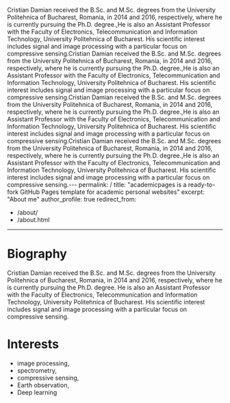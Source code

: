 Cristian Damian received the B.Sc. and M.Sc. degrees from the University Politehnica of Bucharest, Romania, in 2014 and 2016, respectively, where he is currently pursuing the Ph.D. degree.,He is also an Assistant Professor with the Faculty of Electronics, Telecommunication and Information Technology, University Politehnica of Bucharest. His scientific interest includes signal and image processing with a particular focus on compressive sensing.Cristian Damian received the B.Sc. and M.Sc. degrees from the University Politehnica of Bucharest, Romania, in 2014 and 2016, respectively, where he is currently pursuing the Ph.D. degree.,He is also an Assistant Professor with the Faculty of Electronics, Telecommunication and Information Technology, University Politehnica of Bucharest. His scientific interest includes signal and image processing with a particular focus on compressive sensing.Cristian Damian received the B.Sc. and M.Sc. degrees from the University Politehnica of Bucharest, Romania, in 2014 and 2016, respectively, where he is currently pursuing the Ph.D. degree.,He is also an Assistant Professor with the Faculty of Electronics, Telecommunication and Information Technology, University Politehnica of Bucharest. His scientific interest includes signal and image processing with a particular focus on compressive sensing.Cristian Damian received the B.Sc. and M.Sc. degrees from the University Politehnica of Bucharest, Romania, in 2014 and 2016, respectively, where he is currently pursuing the Ph.D. degree.,He is also an Assistant Professor with the Faculty of Electronics, Telecommunication and Information Technology, University Politehnica of Bucharest. His scientific interest includes signal and image processing with a particular focus on compressive sensing.---
permalink: /
title: "academicpages is a ready-to-fork GitHub Pages template for academic personal websites"
excerpt: "About me"
author_profile: true
redirect_from: 
  - /about/
  - /about.html
---

Biography
=========
Cristian Damian received the B.Sc. and M.Sc. degrees from 
the University Politehnica of Bucharest, Romania, in 2014 and 2016, 
respectively, where he is currently pursuing the Ph.D. degree.
He is also an Assistant Professor with 
the Faculty of Electronics, Telecommunication and Information Technology, 
University Politehnica of Bucharest. 
His scientific interest includes signal and image processing with 
a particular focus on compressive sensing.

Interests
=========
- image processing, 
- spectrometry, 
- compressive sensing, 
- Earth observation, 
- Deep learning


